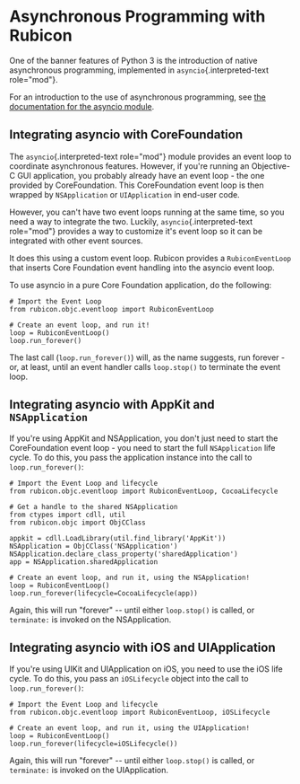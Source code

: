 # Asynchronous Programming with Rubicon

One of the banner features of Python 3 is the introduction of native
asynchronous programming, implemented in `asyncio`{.interpreted-text
role="mod"}.

For an introduction to the use of asynchronous programming, see [the
documentation for the asyncio
module](https://docs.python.org/3/library/asyncio.html).

## Integrating asyncio with CoreFoundation

The `asyncio`{.interpreted-text role="mod"} module provides an event
loop to coordinate asynchronous features. However, if you're running an
Objective-C GUI application, you probably already have an event loop -
the one provided by CoreFoundation. This CoreFoundation event loop is
then wrapped by `NSApplication` or `UIApplication` in end-user code.

However, you can't have two event loops running at the same time, so you
need a way to integrate the two. Luckily, `asyncio`{.interpreted-text
role="mod"} provides a way to customize it's event loop so it can be
integrated with other event sources.

It does this using a custom event loop. Rubicon provides a
`RubiconEventLoop` that inserts Core Foundation event handling into the
asyncio event loop.

To use asyncio in a pure Core Foundation application, do the following:

    # Import the Event Loop
    from rubicon.objc.eventloop import RubiconEventLoop

    # Create an event loop, and run it!
    loop = RubiconEventLoop()
    loop.run_forever()

The last call (`loop.run_forever()`) will, as the name suggests, run
forever - or, at least, until an event handler calls `loop.stop()` to
terminate the event loop.

## Integrating asyncio with AppKit and `NSApplication`

If you're using AppKit and NSApplication, you don't just need to start
the CoreFoundation event loop - you need to start the full
`NSApplication` life cycle. To do this, you pass the application
instance into the call to `loop.run_forever()`:

    # Import the Event Loop and lifecycle
    from rubicon.objc.eventloop import RubiconEventLoop, CocoaLifecycle

    # Get a handle to the shared NSApplication
    from ctypes import cdll, util
    from rubicon.objc import ObjCClass

    appkit = cdll.LoadLibrary(util.find_library('AppKit'))
    NSApplication = ObjCClass('NSApplication')
    NSApplication.declare_class_property('sharedApplication')
    app = NSApplication.sharedApplication

    # Create an event loop, and run it, using the NSApplication!
    loop = RubiconEventLoop()
    loop.run_forever(lifecycle=CocoaLifecycle(app))

Again, this will run "forever" -- until either `loop.stop()` is called,
or `terminate:` is invoked on the NSApplication.

## Integrating asyncio with iOS and UIApplication

If you're using UIKit and UIApplication on iOS, you need to use the iOS
life cycle. To do this, you pass an `iOSLifecycle` object into the call
to `loop.run_forever()`:

    # Import the Event Loop and lifecycle
    from rubicon.objc.eventloop import RubiconEventLoop, iOSLifecycle

    # Create an event loop, and run it, using the UIApplication!
    loop = RubiconEventLoop()
    loop.run_forever(lifecycle=iOSLifecycle())

Again, this will run "forever" -- until either `loop.stop()` is called,
or `terminate:` is invoked on the UIApplication.
